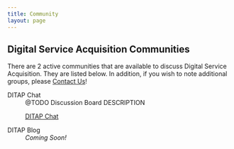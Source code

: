 ```yaml
---
title: Community
layout: page
---
```


<h2>Digital Service Acquisition Communities</h2>
<p>
There are 2 active communities that are available to discuss Digital Service Acquisition. They are listed below. In addition, if you wish to note additional groups, please 
<a href="mailto:jmostowski@omb.eop.gov">Contact Us</a>!
</p>
<p>
<dl>
  <dt>DITAP Chat</dt>
  <dd>@TODO Discussion Board DESCRIPTION
    <dl>
      <dt><a href="http://@todo link TO Stack Exchange" target="_blank">DITAP Chat</a></dt>
    </dl>
  </dd>
  <dt>DITAP Blog</dt>
  <dd><em>Coming Soon!</em>
  <dl>
    </dl>
    </dd>
   </dl>
</p>   
    
